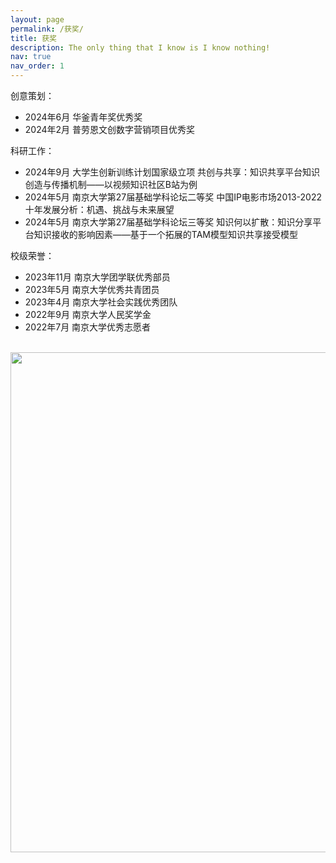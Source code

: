 ```yaml
---
layout: page
permalink: /获奖/
title: 获奖
description: The only thing that I know is I know nothing!
nav: true
nav_order: 1
---
```


创意策划：
- 2024年6月 华釜青年奖优秀奖
- 2024年2月 普劳恩文创数字营销项目优秀奖 

科研工作：
- 2024年9月 大学生创新训练计划国家级立项
共创与共享：知识共享平台知识创造与传播机制——以视频知识社区B站为例 
- 2024年5月 南京大学第27届基础学科论坛二等奖
中国IP电影市场2013-2022十年发展分析：机遇、挑战与未来展望
- 2024年5月 南京大学第27届基础学科论坛三等奖
知识何以扩散：知识分享平台知识接收的影响因素——基于一个拓展的TAM模型知识共享接受模型 

校级荣誉： 
- 2023年11月 南京大学团学联优秀部员
- 2023年5月 南京大学优秀共青团员
- 2023年4月 南京大学社会实践优秀团队
- 2022年9月 南京大学人民奖学金
- 2022年7月 南京大学优秀志愿者


<br>
<a href="https://github.com/SocratesClub/SocratesClub.github.io/edit/master/_pages/publications.md">
  <img src="https://user-images.githubusercontent.com/543384/192227995-fdb3a693-2f68-4dc4-b9bd-06053066322f.png" width = "800" align="middle" />
</a>
<br>
